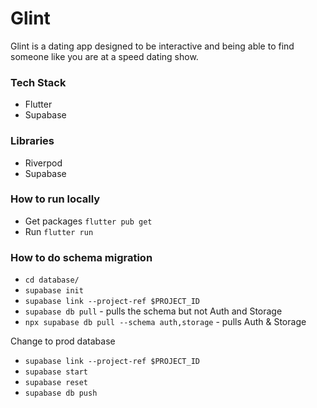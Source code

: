 # Glint

Glint is a dating app designed to be interactive and being able to find someone like you are at a speed dating show.

### Tech Stack

- Flutter
- Supabase

### Libraries

- Riverpod
- Supabase

### How to run locally

- Get packages `flutter pub get`
- Run `flutter run`

### How to do schema migration

- `cd database/`
- `supabase init`
- `supabase link --project-ref $PROJECT_ID`
- `supabase db pull` - pulls the schema but not Auth and Storage
- `npx supabase db pull --schema auth,storage` - pulls Auth & Storage

Change to prod database

- `supabase link --project-ref $PROJECT_ID`
- `supabase start`
- `supabase reset`
- `supabase db push`
